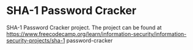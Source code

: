 # SHA-1 Password Cracker

SHA-1 Password Cracker project. The project can be found at https://www.freecodecamp.org/learn/information-security/information-security-projects/sha-1 password-cracker
